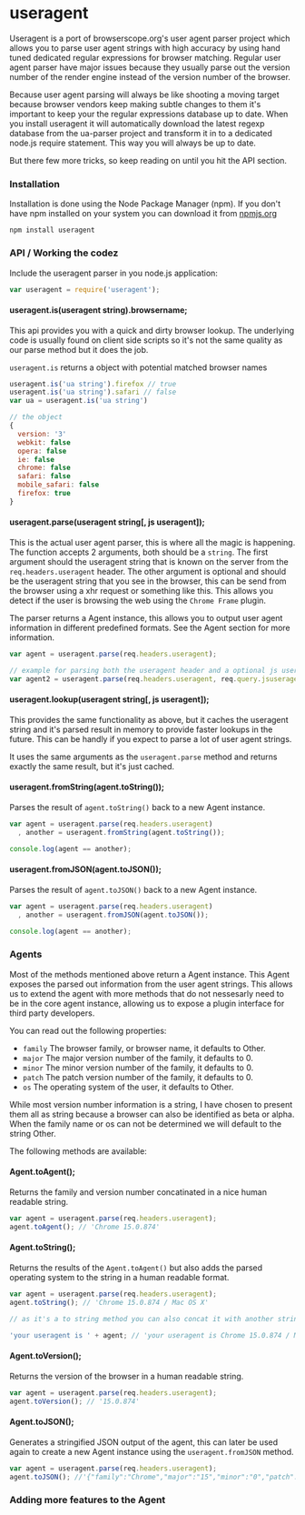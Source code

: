 # useragent

Useragent is a port of browserscope.org's user agent parser project which
allows you to parse user agent strings with high accuracy by using hand tuned
dedicated regular expressions for browser matching. Regular user agent parser
have major issues because they usually parse out the version number of the
render engine instead of the version number of the browser.

Because user agent parsing will always be like shooting a moving target because
browser vendors keep making subtle changes to them it's important to keep your
the regular expressions database up to date. When you install useragent it will
automatically download the latest regexp database from the ua-parser project
and transform it in to a dedicated node.js require statement. This way you will
always be up to date.

But there few more tricks, so keep reading on until you hit the API section.

### Installation

Installation is done using the Node Package Manager (npm). If you don't have
npm installed on your system you can download it from
[npmjs.org](http://npmjs.org)

```
npm install useragent
```

### API / Working the codez

Include the useragent parser in you node.js application:

```js
var useragent = require('useragent');
```

#### useragent.is(useragent string).browsername;

This api provides you with a quick and dirty browser lookup. The underlying
code is usually found on client side scripts so it's not the same quality as
our parse method but it does the job.

`useragent.is` returns a object with potential matched browser names

```js
useragent.is('ua string').firefox // true
useragent.is('ua string').safari // false
var ua = useragent.is('ua string')

// the object
{
  version: '3'
  webkit: false
  opera: false
  ie: false
  chrome: false
  safari: false
  mobile_safari: false
  firefox: true
}
```

#### useragent.parse(useragent string[, js useragent]);

This is the actual user agent parser, this is where all the magic is happening.
The function accepts 2 arguments, both should be a `string`. The first argument
should the useragent string that is known on the server from the
`req.headers.useragent` header. The other argument is optional and should be
the useragent string that you see in the browser, this can be send from the
browser using a xhr request or something like this. This allows you detect if
the user is browsing the web using the `Chrome Frame` plugin.

The parser returns a Agent instance, this allows you to output user agent
information in different predefined formats. See the Agent section for more
information.

```js
var agent = useragent.parse(req.headers.useragent);

// example for parsing both the useragent header and a optional js useragent
var agent2 = useragent.parse(req.headers.useragent, req.query.jsuseragent);
```

#### useragent.lookup(useragent string[, js useragent]);

This provides the same functionality as above, but it caches the useragent
string and it's parsed result in memory to provide faster lookups in the
future. This can be handly if you expect to parse a lot of user agent strings.

It uses the same arguments as the `useragent.parse` method and returns exactly
the same result, but it's just cached.

#### useragent.fromString(agent.toString());

Parses the result of `agent.toString()` back to a new Agent instance.

```js
var agent = useragent.parse(req.headers.useragent)
  , another = useragent.fromString(agent.toString());

console.log(agent == another);
```

#### useragent.fromJSON(agent.toJSON());

Parses the result of `agent.toJSON()` back to a new Agent instance.

```js
var agent = useragent.parse(req.headers.useragent)
  , another = useragent.fromJSON(agent.toJSON());

console.log(agent == another);
```

### Agents

Most of the methods mentioned above return a Agent instance. This Agent exposes
the parsed out information from the user agent strings. This allows us to
extend the agent with more methods that do not nessesarly need to be in the
core agent instance, allowing us to expose a plugin interface for third party
developers.

You can read out the following properties:

* `family` The browser family, or browser name, it defaults to Other.
* `major` The major version number of the family, it defaults to 0.
* `minor` The minor version number of the family, it defaults to 0.
* `patch` The patch version number of the family, it defaults to 0.
* `os` The operating system of the user, it defaults to Other.

While most version number information is a string, I have chosen to present
them all as string because a browser can also be identified as beta or alpha.
When the family name or os can not be determined we will default to the string
Other.

The following methods are available:

#### Agent.toAgent();

Returns the family and version number concatinated in a nice human readable
string.

```js
var agent = useragent.parse(req.headers.useragent);
agent.toAgent(); // 'Chrome 15.0.874'
```

#### Agent.toString();

Returns the results of the `Agent.toAgent()` but also adds the parsed operating
system to the string in a human readable format.

```js
var agent = useragent.parse(req.headers.useragent);
agent.toString(); // 'Chrome 15.0.874 / Mac OS X'

// as it's a to string method you can also concat it with another string

'your useragent is ' + agent; // 'your useragent is Chrome 15.0.874 / Mac OS X'
```

#### Agent.toVersion();

Returns the version of the browser in a human readable string.

```js
var agent = useragent.parse(req.headers.useragent);
agent.toVersion(); // '15.0.874'
```

#### Agent.toJSON();

Generates a stringified JSON output of the agent, this can later be used again
to create a new Agent instance using the `useragent.fromJSON` method.

```js
var agent = useragent.parse(req.headers.useragent);
agent.toJSON(); //'{"family":"Chrome","major":"15","minor":"0","patch":"874","os":"Mac OS X"}'
```

### Adding more features to the Agent
